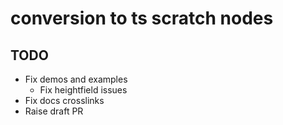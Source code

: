 # conversion to ts scratch nodes

## TODO
- Fix demos and examples
  - Fix heightfield issues 
- Fix docs crosslinks
- Raise draft PR
